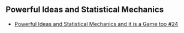 ## Powerful Ideas and Statistical Mechanics

- [Powerful Ideas and Statistical Mechanics and it is a Game too #24](https://github.com/janzeteachesit/100-days-of-writing/issues/240)

